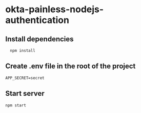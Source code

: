 # okta-painless-nodejs-authentication

## Install dependencies
```
  npm install
```

## Create .env file in the root of the project
```
APP_SECRET=secret
```

## Start server
```
npm start
```
